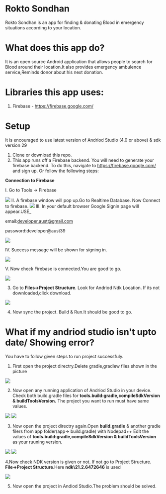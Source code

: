 # Rokto Sondhan
Rokto Sondhan is an app for finding & donating Blood in emergency situations according to your location.


# What does this app do?
It is an open source Android application that allows people to search for Blood around their location.It also
provides emergency ambulence service,Reminds donor about his next donation.

# Libraries this app uses:

1. Firebase - https://firebase.google.com/ 


# Setup

It is encouraged to use latest version of Andriod Studio (4.0 or above) & sdk version 29

1.  Clone or download this repo.
2. 	This app runs off a Firebase backend. You will need to generate your firebase backend. To do this, navigate to https://firebase.google.com/ and sign up. 
   Or follow the following steps:
   
   **Connection to Firebase**
   
  I.  Go to Tools -> Firebase
	
<img src="img/f1.png"/>
      II.  A firebase window will pop up.Go to Realtime Database. Now Connect to firebase.
      
 <img src="img/f2.png" />
     III.  In your default browser Google Signin page will appear.USE_
     
  email:developer.aust@gmail.com
	
  password:developer@aust39
     
 <img src="img/f3.png" />

  IV.  Success message will be shown for signing in.
	
 <img src="img/f4.png" />
			 
  V. Now check Firebase is connected.You are good to go.
	
 <img src="img/f5.png" />

3. Go to **Files->Project Structure**. Look for Andriod Ndk Location. If its not downloaded,click download.

<img src="img/f5.png" />


4. Now sync the project. Build & Run.It should be good to go.




# What if my andriod studio isn't upto date/ Showing error?
You have to follow given steps to run project successfuly.

1. First open the project directry.Delete gradle,gradlew files shown in the picture

 <img src="img/p1.png" />
 
2. Now open any running application of Andriod Studio in your device.
  Check both build.gradle files for **tools.build:gradle,compileSdkVersion & buildToolsVersion.**
  The project you want to run must have same values.
	
  <img src="img/p2.png" /> 
  <img src="img/p3.png" />
	
3. Now open the project directry again.Open **build.gradle** & another gradle filers from app folder(app-> build.gradle) with Nodepad++
  Edit the values of **tools.build:gradle,compileSdkVersion & buildToolsVersion** as your ruuning version.
	
 <img src="img/p4.png" />
 <img src="img/p5.png" />
 
4.Now check NDK version is given or not. If not go to Project Structure. **File->Project Structure**.Here **ndk\21.2.6472646** is used

<img src="img/a1.png" />

5. Now open the project in Andiod Studio.The problem should be solved. 





